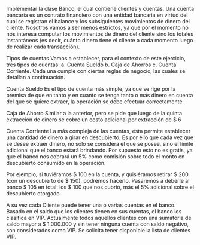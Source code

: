  Implementar la clase Banco, el cual contiene clientes y cuentas.
Una cuenta bancaria es un contrato financiero con una entidad bancaria en virtud del cual
se registran el balance y los subsiguientes movimientos de dinero del cliente.
Nosotros vamos a ser menos estrictos, ya que por el momento no nos interesa computar
los movimientos de dinero del cliente sino los totales instantáneos (es decir, cuánto dinero
tiene el cliente a cada momento luego de realizar cada transacción).

Tipos de cuentas
Vamos a establecer, para el contexto de este ejercicio, tres tipos de cuentas:
a. Cuenta Sueldo
b. Caja de Ahorros
c. Cuenta Corriente.
Cada una cumple con ciertas reglas de negocio, las cuales se detallan a continuación.

Cuenta Sueldo
Es el tipo de cuenta más simple, ya que se rige por la premisa de que en tanto y en
cuanto se tenga tanto o más dinero en cuenta del que se quiere extraer, la operación
se debe efectuar correctamente.

Caja de Ahorro
Similar a la anterior, pero se pide que luego de la quinta extracción de dinero se
cobre un costo adicional por extracción de $ 6

Cuenta Corriente
La más compleja de las cuentas, ésta permite establecer una cantidad de dinero a
girar en descubierto. Es por ello que cada vez que se desee extraer dinero, no sólo
se considera el que se posee, sino el límite adicional que el banco estará brindando.
Por supuesto esto no es gratis, ya que el banco nos cobrará un 5% como comisión
sobre todo el monto en descubierto consumido en la operación.

Por ejemplo, si tuviéramos $ 100 en la cuenta, y quisiéramos retirar $ 200 (con un
descubierto de $ 150), podremos hacerlo. Pasaremos a deberle al banco $ 105 en
total: los $ 100 que nos cubrió, más el 5% adicional sobre el descubierto otorgado.

A su vez cada Cliente puede tener una o varias cuentas en el banco. Basado en el saldo que los clientes tienen en sus cuentas, el banco los clasifica en VIP. Actualmente todos aquellos clientes con una sumatoria de saldo mayor a $ 1.000.000 y sin tener ninguna cuenta con saldo negativo, son considerados como VIP. Se solicita tener disponible la lista de clientes VIP.
